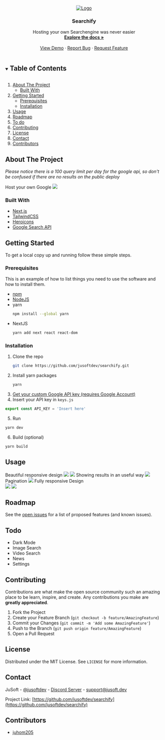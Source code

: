 
<!-- PROJECT LOGO -->
<br />
<p align="center">
  <a href="https://github.com/jusoftdev/searchify">
    <img src="https://i.imgur.com/20i2IKX.png" alt="Logo">
  </a>

  <h3 align="center">Searchify</h3>

  <p align="center">
    Hosting your own Searchengine was never easier
    <br />
    <a href="https://github.com/github_username/repo_name"><strong>Explore the docs »</strong></a>
    <br />
    <br />
    <a href="https://searchify.vercel.app">View Demo</a>
    ·
    <a href="https://github.com/jusoftdev/searchify/issues">Report Bug</a>
    ·
    <a href="https://github.com/jusoftdev/searchify/issues">Request Feature</a>
  </p>
</p>



<!-- TABLE OF CONTENTS -->
<details open="open">
  <summary><h2 style="display: inline-block">Table of Contents</h2></summary>
  <ol>
    <li>
      <a href="#about-the-project">About The Project</a>
      <ul>
        <li><a href="#built-with">Built With</a></li>
      </ul>
    </li>
    <li>
      <a href="#getting-started">Getting Started</a>
      <ul>
        <li><a href="#prerequisites">Prerequisites</a></li>
        <li><a href="#installation">Installation</a></li>
      </ul>
    </li>
    <li><a href="#usage">Usage</a></li>
    <li><a href="#roadmap">Roadmap</a></li>
    <li><a href="#todo">To do</a></li>
    <li><a href="#contributing">Contributing</a></li>
    <li><a href="#license">License</a></li>
    <li><a href="#contact">Contact</a></li>
    <li><a href="#contributors">Contributors</a></li>
  </ol>
</details>



<!-- ABOUT THE PROJECT -->
## About The Project

_Please notice there is a 100 query limit per day for the google api, so don't be confused if there are no results on the public deploy_


Host your own Google
<img src="https://i.imgur.com/vPdHLGG.png"/>


### Built With

* [Next.js](http://nextjs.org/)
* [TailwindCSS](https://tailwindcss.com)
* [Heroicons](https://heroicons.com)
* [Google Search API](https://developers.google.com/custom-search/v1/overview)


<!-- GETTING STARTED -->
## Getting Started

To get a local copy up and running follow these simple steps.

### Prerequisites

This is an example of how to list things you need to use the software and how to install them.
* [npm](https://npmjs.com)
* [NodeJS](https://nodejs.org)  
* yarn
  ```sh
  npm install --global yarn
  ```
* NextJS
  ```sh
  yarn add next react react-dom
  ```

### Installation

1. Clone the repo
   ```sh
   git clone https://github.com/jusoftdev/searchify.git
   ```
2. Install yarn packages
   ```sh
   yarn
   ```
3. [Get your custom Google API key (requires Google Account)](https://developers.google.com/custom-search/v1/using_rest)
4. Insert your API key in `keys.js`
```js
export const API_KEY = 'Insert here'
```
5. Run
```sh
yarn dev
```
6. Build (optional)
```sh
yarn build
```


<!-- USAGE EXAMPLES -->
## Usage

Beautiful responsive design
<img src="https://i.imgur.com/v1gSm5R.png" />
<img src="https://i.imgur.com/Kvu3Eam.png" />
Showing results in an useful way
<img src="https://i.imgur.com/kIaOSie.png" />
Pagination
<img src="https://i.imgur.com/ghpSFcf.png" />
Fully responsive Design <br>
<img src="https://i.imgur.com/ym4XODw.png" />
<img src="https://cdn.discordapp.com/attachments/828176464041476111/868920497113530479/unknown.png" />
<br>



<!-- ROADMAP -->
## Roadmap

See the [open issues](https://github.com/jusoftdev/searchify/issues) for a list of proposed features (and known issues).

<!-- todo -->
## Todo

* Dark Mode
* Image Search
* Video Search
* News
* Settings



<!-- CONTRIBUTING -->
## Contributing

Contributions are what make the open source community such an amazing place to be learn, inspire, and create. Any contributions you make are **greatly appreciated**.

1. Fork the Project
2. Create your Feature Branch (`git checkout -b feature/AmazingFeature`)
3. Commit your Changes (`git commit -m 'Add some AmazingFeature'`)
4. Push to the Branch (`git push origin feature/AmazingFeature`)
5. Open a Pull Request



<!-- LICENSE -->
## License

Distributed under the MIT License. See `LICENSE` for more information.



<!-- CONTACT -->
## Contact

JuSoft - [@jusoftdev](https://twitter.com/jusoftdev) - [Discord Server](http://jsft.be/discord) - support@jusoft.dev

Project Link: [https://github.com/jusoftdev/searchify](https://github.com/jusoftdev/searchify)



<!-- ACKNOWLEDGEMENTS -->
## Contributors

* [juhom205](https://github.com/juhom205)




